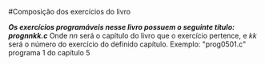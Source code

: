 #Composição dos exercícios do livro 

***Os exercícios programáveis nesse livro possuem o seguinte título: prognnkk.c***
Onde *nn* será o capítulo do livro que o exercício pertence, e *kk* será o número do exercício do definido capítulo.
Exemplo: "prog0501.c" programa 1 do capítulo 5



